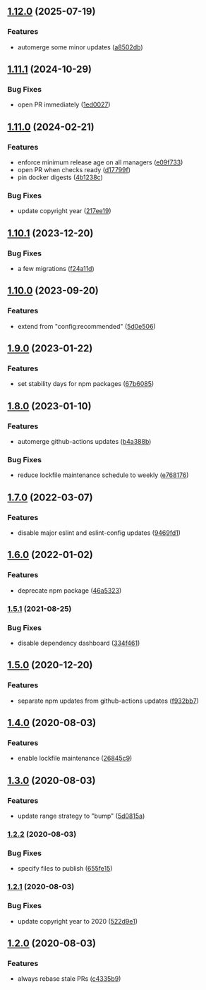 ## [1.12.0](https://github.com/kenany/renovate-config/compare/1.11.1...1.12.0) (2025-07-19)

### Features

* automerge some minor updates ([a8502db](https://github.com/kenany/renovate-config/commit/a8502db2b2f0a25c1dce5e76797c771b6ae3d786))

## [1.11.1](https://github.com/kenany/renovate-config/compare/1.11.0...1.11.1) (2024-10-29)


### Bug Fixes

* open PR immediately ([1ed0027](https://github.com/kenany/renovate-config/commit/1ed0027b5da2406b5253707588f956711c5aae26))

## [1.11.0](https://github.com/kenany/renovate-config/compare/1.10.1...1.11.0) (2024-02-21)


### Features

* enforce minimum release age on all managers ([e09f733](https://github.com/kenany/renovate-config/commit/e09f73349f500155fb42f685e89dd13047b88782))
* open PR when checks ready ([d17799f](https://github.com/kenany/renovate-config/commit/d17799f518234e5254248cb6f603f0d7988f5568))
* pin docker digests ([4b1238c](https://github.com/kenany/renovate-config/commit/4b1238cf92cee567d9b36003326c4b445ba56e56))


### Bug Fixes

* update copyright year ([217ee19](https://github.com/kenany/renovate-config/commit/217ee19160456b8761110e5d4eccd79bbd44d959))

## [1.10.1](https://github.com/kenany/renovate-config/compare/1.10.0...1.10.1) (2023-12-20)


### Bug Fixes

* a few migrations ([f24a11d](https://github.com/kenany/renovate-config/commit/f24a11d3361f4396cc50a22a944fd492b4827473))

## [1.10.0](https://github.com/kenany/renovate-config/compare/1.9.0...1.10.0) (2023-09-20)


### Features

* extend from "config:recommended" ([5d0e506](https://github.com/kenany/renovate-config/commit/5d0e506878b95c89a2d8da46bc28346344119fee))

## [1.9.0](https://github.com/KenanY/renovate-config/compare/1.8.0...1.9.0) (2023-01-22)


### Features

* set stability days for npm packages ([67b6085](https://github.com/KenanY/renovate-config/commit/67b60859e1591a610b080aa3af21d7da8dc0de3b))

## [1.8.0](https://github.com/KenanY/renovate-config/compare/1.7.0...1.8.0) (2023-01-10)


### Features

* automerge github-actions updates ([b4a388b](https://github.com/KenanY/renovate-config/commit/b4a388bd81bf84275e9532eb9c11e15c583f86b5))


### Bug Fixes

* reduce lockfile maintenance schedule to weekly ([e768176](https://github.com/KenanY/renovate-config/commit/e768176977b8d12499c241d5de474e792376343d))

## [1.7.0](https://github.com/KenanY/renovate-config/compare/1.6.0...1.7.0) (2022-03-07)


### Features

* disable major eslint and eslint-config updates ([9469fd1](https://github.com/KenanY/renovate-config/commit/9469fd13e5b37731718a1c9fc7d1a9685a2c79a5))

## [1.6.0](https://github.com/KenanY/renovate-config/compare/1.5.1...1.6.0) (2022-01-02)


### Features

* deprecate npm package ([46a5323](https://github.com/KenanY/renovate-config/commit/46a5323921184dfe43a08ecd7d443e764918dec6))

### [1.5.1](https://github.com/KenanY/renovate-config/compare/1.5.0...1.5.1) (2021-08-25)


### Bug Fixes

* disable dependency dashboard ([334f461](https://github.com/KenanY/renovate-config/commit/334f461b8722913479f0cad842ba5af60aa7e9ce))

## [1.5.0](https://github.com/KenanY/renovate-config/compare/1.4.0...1.5.0) (2020-12-20)


### Features

* separate npm updates from github-actions updates ([f932bb7](https://github.com/KenanY/renovate-config/commit/f932bb7bc3169f2727dc3bdafb275d93aee11ec2))

## [1.4.0](https://github.com/KenanY/renovate-config/compare/1.3.0...1.4.0) (2020-08-03)


### Features

* enable lockfile maintenance ([26845c9](https://github.com/KenanY/renovate-config/commit/26845c96fe5abf5e9cac985cbf80c5ac939f2bc4))

## [1.3.0](https://github.com/KenanY/renovate-config/compare/1.2.2...1.3.0) (2020-08-03)


### Features

* update range strategy to "bump" ([5d0815a](https://github.com/KenanY/renovate-config/commit/5d0815aa45ce23ee57a2b6a60f3882e18f834d70))

### [1.2.2](https://github.com/KenanY/renovate-config/compare/1.2.1...1.2.2) (2020-08-03)


### Bug Fixes

* specify files to publish ([655fe15](https://github.com/KenanY/renovate-config/commit/655fe158713f7c55c2ff8bb40d6f79e73fd100dc))

### [1.2.1](https://github.com/KenanY/renovate-config/compare/1.2.0...1.2.1) (2020-08-03)


### Bug Fixes

* update copyright year to 2020 ([522d9e1](https://github.com/KenanY/renovate-config/commit/522d9e19f95b6b78e9b6fcc82144540689d95d2f))

## [1.2.0](https://github.com/KenanY/renovate-config/compare/1.1.1...1.2.0) (2020-08-03)


### Features

* always rebase stale PRs ([c4335b9](https://github.com/KenanY/renovate-config/commit/c4335b9dea3a5067d41476e4693af382e6b0ba69))
